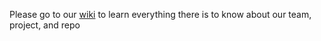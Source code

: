 Please go to our [wiki](https://github.com/maxcoh3n/cse110-w21-group10/wiki/) to learn everything there is to know about our team, project, and repo